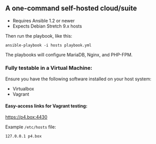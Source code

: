 ## A one-command self-hosted cloud/suite

- Requires Ansible 1.2 or newer
- Expects Debian Stretch 9.x hosts

Then run the playbook, like this:

	ansible-playbook -i hosts playbook.yml

The playbooks will configure MariaDB, Nginx, and PHP-FPM.

### Fully testable in a Virtual Machine:
Ensure you have the following software installed on your host system:
- Virtualbox
- Vagrant

#### Easy-access links for Vagrant testing:
https://p4.box:4430  

Example `/etc/hosts` file:
```
127.0.0.1 p4.box
```
